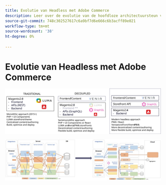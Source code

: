 ```yaml
---
title: Evolutie van Headless met Adobe Commerce
description: Leer over de evolutie van de hoofdloze architectuursteun van Adobe Commerce.
source-git-commit: 748c302527617c6a9bf7d6e666c6b3acff89e021
workflow-type: tm+mt
source-wordcount: '38'
ht-degree: 0%

---
```



# Evolutie van Headless met Adobe Commerce

![Comparison of traditional, decoupled, and headless commerce architectures](../../../assets/playbooks/headless-evolution-table.svg)

![Comparison of traditional, decoupled, and headless commerce architectures](../../../assets/playbooks/headless-evolution-diagram.svg)
